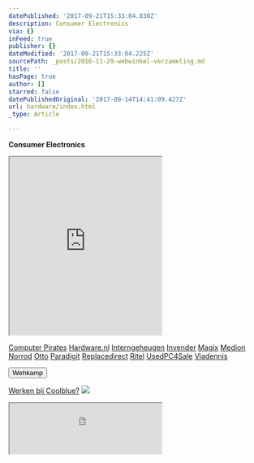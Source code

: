 ```yaml
---
datePublished: '2017-09-21T15:33:04.830Z'
description: Consumer Electronics
via: {}
inFeed: true
publisher: {}
dateModified: '2017-09-21T15:33:04.225Z'
sourcePath: _posts/2016-11-29-webwinkel-verzameling.md
title: ''
hasPage: true
author: []
starred: false
datePublishedOriginal: '2017-09-14T14:41:09.427Z'
url: hardware/index.html
_type: Article

---
```

**Consumer Electronics**

<iframe src="https://the-grid.github.io/ed-userhtml/?g=eJy1V8lu2zAQvfsrWAHxzdbmPaaDNE3RAGnaQw7NyaCksUSYogSKrhwU_feOFqdKmsVBJcMQRUqcee-RMyMuP3z6dnF79_2SRDoWq97y0AALsDHrNtP3Ala9gP8kv3oEfzHbD3Ie6GhBJhPLSven5XAEPIz0gjjjYggHer_RSD176SXB_arXWzISKdhQI9I6XZhmnufDcx-ygCvw9VAKg2imQtDUWHuCya2xWvI4JJnyH83xkpip4n3zKmYhZKYMvDWvbnUEoeKBmXO5BSEZi02GLga1j1SGBmECPXy5_XpN9E4nijN0XEKlRkXNLonVnLBDsOclKgC1sE4RlMlW5AU6gnvMY0M_ibshc3DQJRHtD7ViAeDF34IaStDmmU_t8WRk9VmcnsZ0Zo-d2bzsMGq77nRilx1Fy2ZHO2MP-1RBlnW-kmgalGQaCnAaBdCazq3R2nbWFd91TfjE-dzRvn1A0DVXD5ge8BJZJ0wO9lvj8RINP9ICOkskB_tH0nCaNJwjaGQIK0VAElSqklCxOGaIURTZxPQF97fV9Syldl_TnRL9jI5c2-pv6O2P6z4O0MLOiXuOmxL_Fcdyfl-yGOjHRAxuIMjB60ghtI_O_n-hx68utI-Rt8uyKEnr4OQygP2QZem-CFPHdefTRqDe5PnAz14JV6JAUEMmm0SIJEfPF00HK9KGNA3MHYeBDxIzt0gTLkt4dRqvRUqjtNBo7I6eKBQE71LosZOWNGoabVGlYyuc44wst65wtvNcdWsItTtOqACk5FkArAzDVqLsr8kWyuDLkfaCSOOxPX5TI6zS7xHpcp9CKUAr-kBlreMkhHsUy3MIEexCkGWOrj8TnLnlNILr6tGLzSDrvaVL5QN000srEj0B37FU94kqqgKCK_JfymVY6jSaudPjvqf-EebuYLEVNWp8HaqQqs0wkocizmJ8trBxsnC9zDV9hR9I_CeUo5ZtC3w0HT1TkmszWbJTPhxth5TAqTF1ZkZ9UqPG3DJIBZsalmE-ZEqzOqzhCbA8EP4BO8DHaQ" height="350" style=""></iframe>

[Computer Pirates][0]
[Hardware.nl][1]
[Interngeheugen][2]
[Invender][3]
[Magix][4]
[Medion][5]
[Norrod][6]
[Otto][7]
[Paradigit][8]
[Replacedirect][9]
[Ritel][10]
[UsedPC4Sale][11]
[Viadennis][12]

<button data-role="cta" style="">Wehkamp</button>

[Werken bij Coolblue?][13]
![](https://the-grid-user-content.s3-us-west-2.amazonaws.com/d4d8e480-281e-41f8-a31e-4427722137e0.png)

<iframe src="https://the-grid.github.io/ed-userhtml/?g=eJyNUD1vwjAU3P0rXr3DcxJUSnCyADMMXTo6tsEWDokc86Wq_x1jpQsTbznpTne6d_xjvV19_-w2YELrasL_QQsVAUccwt3pmih7gV8C8Vpxm1ytCqaE_JOx_rZMtNH2YEIJWaKeDPmLKaOdEC7AeL2vqAmhLxF7v5-aE0pn5RGlaKNWZtHsimYoUHotgr3oxLIsc1Gaz2jNbXuAwcvXmKE7e6nfzoH0QEXn-Rcdm1d0wSg0nVfaV5RRrDmKWJxj06l7GiTt8wDXI11I" height="100" style=""></iframe>



[0]: http://www.computerpirates.com/
[1]: http://www.hardware.nl/
[2]: http://www.interngeheugen.com/tt/?tt=2902_12_133761_Interngeheugen&r=%2F
[3]: http://www.invender.nl/ttiv/index.php?tt=352_12_133761_Invender&r=%2F
[4]: http://www.magix.com/ap/tradetracker/?tt=2074_12_133761_Magix&r=%2F
[5]: http://tc.tradetracker.net/?c=3452&m=12&a=133761
[6]: http://www.norrod.nl/tt/index.aspx?tt=23396_12_133761_Norrod&r=%2F
[7]: http://www.otto.nl/
[8]: http://www.paradigit.nl/tt/index.aspx?tt=5043_12_133761_Paradigit&r=%2F
[9]: http://www.replacedirect.nl/
[10]: http://www.ritel.nl/telecom/?tt=668_12_133761_Ritel&r=%2F
[11]: http://tc.tradetracker.net/?c=20400&m=12&a=133761&r=UsedPC4sale&u=%2F
[12]: http://www.viadennis.nl/computer/?tt=15804_12_133761_Viadennis&r=%2F
[13]: http://prf.hn/click/camref:1100l3bs3/creativeref:1011l11074